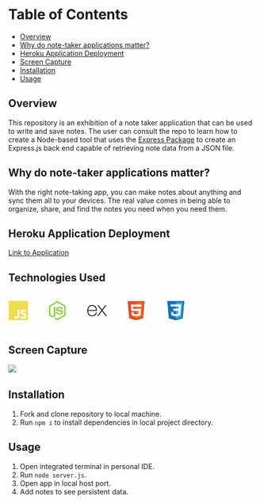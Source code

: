 # Table of Contents

  - [Overview](#overview)
  - [Why do note-taker applications matter?](#why-do-note-taker-applications-matter)
  - [Heroku Application Deployment](#heroku-application-deployment)
  - [Screen Capture](#screen-capture)
  - [Installation](#installation)
  - [Usage](#usage)
  
## Overview
This repository is an exhibition of a note taker application that can be used to write and save notes. The user can consult the repo to learn how to create a Node-based tool that uses the <a href="https://www.npmjs.com/package/express" target="_blank">Express Package</a> to create an Express.js back end capable of retrieving note data from a JSON file. 

## Why do note-taker applications matter?
With the right note-taking app, you can make notes about anything and sync them all to your devices. The real value comes in being able to organize, share, and find the notes you need when you need them.

## Heroku Application Deployment
[Link to Application](https://notes-takerr.herokuapp.com/)

## Technologies Used

<div style="display: inline_block"><br>
  <img height="40" align="center" alt="Chris-Js" height="30" width="40" src="https://raw.githubusercontent.com/devicons/devicon/master/icons/javascript/javascript-plain.svg">
 &nbsp;&nbsp;&nbsp;&nbsp;&nbsp;&nbsp;&nbsp;&nbsp;
 <img height="40" align="center" alt="Chris-Node" height="30" width="40" src="https://raw.githubusercontent.com/devicons/devicon/master/icons/nodejs/nodejs-original.svg">
 &nbsp;&nbsp;&nbsp;&nbsp;&nbsp;&nbsp;&nbsp;&nbsp;
  <img height="40" align="center" alt="Chris-Express" height="30" width="40" src="https://raw.githubusercontent.com/devicons/devicon/master/icons/express/express-original.svg">
 &nbsp;&nbsp;&nbsp;&nbsp;&nbsp;&nbsp;&nbsp;&nbsp;
<img height="40" align="center" alt="Chris-HTML" height="30" width="40" src="https://raw.githubusercontent.com/devicons/devicon/master/icons/html5/html5-original.svg">
 &nbsp;&nbsp;&nbsp;&nbsp;&nbsp;&nbsp;&nbsp;&nbsp;
<img height="40" align="center" alt="Chris-CSS" height="30" width="40" src="https://raw.githubusercontent.com/devicons/devicon/master/icons/css3/css3-original.svg">
  &nbsp;&nbsp;&nbsp;&nbsp;&nbsp;&nbsp;&nbsp;&nbsp;
</div>

</br>

## Screen Capture
![](https://user-images.githubusercontent.com/81927296/197882189-09931dba-51e1-4bee-af7c-9931d9e3d8a0.gif)

## Installation

  1. Fork and clone repository to local machine.
  2. Run ```npm i``` to install dependencies in local project directory. 
  
## Usage

  1. Open integrated terminal in personal IDE.
  2. Run ```node server.js```.
  3. Open app in local host port.
  4. Add notes to see persistent data.
